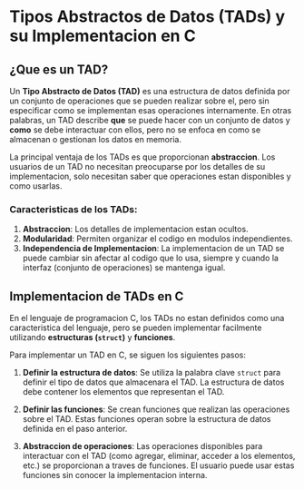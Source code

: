 # Tipos Abstractos de Datos (TADs) y su Implementacion en C

## ¿Que es un TAD?

Un **Tipo Abstracto de Datos (TAD)** es una estructura de datos definida por un conjunto de operaciones que se pueden realizar sobre el, pero sin especificar como se implementan esas operaciones internamente. En otras palabras, un TAD describe **que** se puede hacer con un conjunto de datos y **como** se debe interactuar con ellos, pero no se enfoca en como se almacenan o gestionan los datos en memoria.

La principal ventaja de los TADs es que proporcionan **abstraccion**. Los usuarios de un TAD no necesitan preocuparse por los detalles de su implementacion, solo necesitan saber que operaciones estan disponibles y como usarlas.

### Caracteristicas de los TADs:
1. **Abstraccion**: Los detalles de implementacion estan ocultos.
2. **Modularidad**: Permiten organizar el codigo en modulos independientes.
3. **Independencia de Implementacion**: La implementacion de un TAD se puede cambiar sin afectar al codigo que lo usa, siempre y cuando la interfaz (conjunto de operaciones) se mantenga igual.

## Implementacion de TADs en C

En el lenguaje de programacion C, los TADs no estan definidos como una caracteristica del lenguaje, pero se pueden implementar facilmente utilizando **estructuras (`struct`)** y **funciones**.

Para implementar un TAD en C, se siguen los siguientes pasos:

1. **Definir la estructura de datos**: Se utiliza la palabra clave `struct` para definir el tipo de datos que almacenara el TAD. La estructura de datos debe contener los elementos que representan el TAD.
   
2. **Definir las funciones**: Se crean funciones que realizan las operaciones sobre el TAD. Estas funciones operan sobre la estructura de datos definida en el paso anterior.

3. **Abstraccion de operaciones**: Las operaciones disponibles para interactuar con el TAD (como agregar, eliminar, acceder a los elementos, etc.) se proporcionan a traves de funciones. El usuario puede usar estas funciones sin conocer la implementacion interna.
